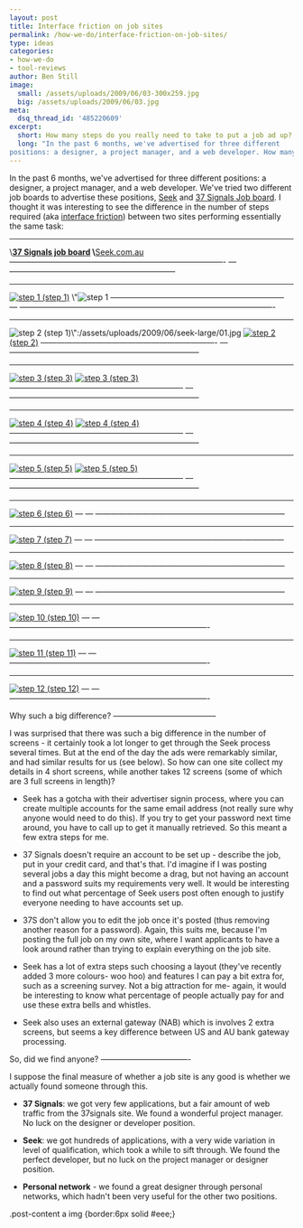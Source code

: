 ```yaml
---
layout: post
title: Interface friction on job sites
permalink: /how-we-do/interface-friction-on-job-sites/
type: ideas
categories:
- how-we-do
- tool-reviews
author: Ben Still
image:
  small: /assets/uploads/2009/06/03-300x259.jpg
  big: /assets/uploads/2009/06/03.jpg
meta:
  dsq_thread_id: '485220609'
excerpt:
  short: How many steps do you really need to take to put a job ad up?
  long: "In the past 6 months, we've advertised for three different
positions: a designer, a project manager, and a web developer. How many steps do you really need to take to put a job ad up and is there a one size fits all for getting what you need?"
---
```


In the past 6 months, we've advertised for three different positions:
a designer, a project manager, and a web developer. We've tried two
different job boards to advertise these positions,
[Seek](http://www.seek.com.au) and [37 Signals Job
board](http://jobs.37signals.com/). I thought it was interesting to
see
the difference in the number of steps required (aka [interface
friction](http://www.codinghorror.com/blog/archives/000866.html))
between two sites performing essentially the same task:

---

\\**[37 Signals job board](http://jobs.37signals.com/**)
\\**[Seek.com.au](http://www.seek.com.au**)
———————————————————————————- — —————————————————————

---

[![step 1](/assets/uploads/2009/06/37s-small/1.png "step 1") (step
1)](/assets/uploads/2009/06/37s-large/1.png) \\"![step
1](/assets/uploads/2009/06/seek-small/01.jpg "step 1")
—————————————————————— — ————————————————————————————————-

---

![step 2](/assets/uploads/2009/06/37s-small/2.png "step 2") (step
1)\\":/assets/uploads/2009/06/seek-large/01.jpg [![step
2](/assets/uploads/2009/06/seek-small/02.jpg "step 2") (step
2)](/assets/uploads/2009/06/seek-large/02.jpg)
——————————————————————- — ————————————————————————

---

[![step 3](/assets/uploads/2009/06/37s-small/3.png "step 3") (step
3)](/assets/uploads/2009/06/37s-large/3.png) [![step
3](/assets/uploads/2009/06/seek-small/03.jpg "step 3") (step
3)](/assets/uploads/2009/06/seek-large/03.jpg)
—————————————————————— — ————————————————————————

---

[![step 4](/assets/uploads/2009/06/37s-small/4.png "step 4") (step
4)](/assets/uploads/2009/06/37s-large/4.png) [![step
4](/assets/uploads/2009/06/seek-small/04.jpg "step 4") (step
4)](/assets/uploads/2009/06/seek-large/04.jpg)
—————————————————————— — ————————————————————————

---

[![step 5](/assets/uploads/2009/06/37s-small/5.png "step 5") (step
5)](/assets/uploads/2009/06/37s-large/5.png) [![step
5](/assets/uploads/2009/06/seek-small/05.jpg "step 5") (step
5)](/assets/uploads/2009/06/seek-large/05.jpg)
—————————————————————— — ————————————————————————

---

[![step 6](/assets/uploads/2009/06/seek-small/06.jpg "step 6") (step
6)](/assets/uploads/2009/06/seek-large/06.jpg)
— — ————————————————————————

---

[![step 7](/assets/uploads/2009/06/seek-small/07.jpg "step 7") (step
7)](/assets/uploads/2009/06/seek-large/07.jpg)
— — ————————————————————————

---

[![step 8](/assets/uploads/2009/06/seek-small/08.jpg "step 8") (step
8)](/assets/uploads/2009/06/seek-large/08.jpg)
— — ————————————————————————

---

[![step 9](/assets/uploads/2009/06/seek-small/09.jpg "step 9") (step
9)](/assets/uploads/2009/06/seek-large/09.jpg)
— — ————————————————————————

---

[![step 10](/assets/uploads/2009/06/seek-small/10.jpg "step 10")
(step 10)](/assets/uploads/2009/06/seek-large/10.jpg)
— — —————————————————————————-

---

[![step 11](/assets/uploads/2009/06/seek-small/11.jpg "step 11")
(step 11)](/assets/uploads/2009/06/seek-large/11.jpg)
— — —————————————————————————-

---

[![step 12](/assets/uploads/2009/06/seek-small/12.jpg "step 12")
(step 12)](/assets/uploads/2009/06/seek-large/12.jpg)
— — —————————————————————————-

Why such a big difference?
—————————————

I was surprised that there was such a big difference in the number of
screens - it certainly took a lot longer to get through the Seek
process
several times. But at the end of the day the ads were remarkably
similar, and had similar results for us (see below). So how can one
site
collect my details in 4 short screens, while another takes 12 screens
(some of which are 3 full screens in length)?

- Seek has a gotcha with their advertiser signin process, where you
can create multiple accounts for the same email address (not really
sure why anyone would need to do this). If you try to get your
password next time around, you have to call up to get it manually
retrieved. So this meant a few extra steps for me.

<!-- -->
- 37 Signals doesn't require an account to be set up - describe the
job, put in your credit card, and that's that. I'd imagine if I was
posting several jobs a day this might become a drag, but not having
an account and a password suits my requirements very well. It would
be interesting to find out what percentage of Seek users post often
enough to justify everyone needing to have accounts set up.

<!-- -->
- 37S don't allow you to edit the job once it's posted (thus removing
another reason for a password). Again, this suits me, because I'm
posting the full job on my own site, where I want applicants to have
a look around rather than trying to explain everything on the job
site.

<!-- -->
- Seek has a lot of extra steps such choosing a layout (they've
recently added 3 more colours- woo hoo) and features I can pay a bit
extra for, such as a screening survey. Not a big attraction for me-
again, it would be interesting to know what percentage of people
actually pay for and use these extra bells and whistles.

<!-- -->
- Seek also uses an external gateway (NAB) which is involves 2 extra
screens, but seems a key difference between US and AU bank gateway
processing.

So, did we find anyone?
———————————-

I suppose the final measure of whether a job site is any good is
whether
we actually found someone through this.

- **37 Signals**: we got very few applications, but a fair amount of
web traffic from the 37signals site. We found a wonderful project
manager. No luck on the designer or developer position.

<!-- -->
- **Seek**: we got hundreds of applications, with a very wide
variation in level of qualification, which took a while to sift
through. We found the perfect developer, but no luck on the project
manager or designer position.

<!-- -->
- **Personal network** - we found a great designer through personal
networks, which hadn't been very useful for the other two positions.

.post-content a img {border:6px solid #eee;}
